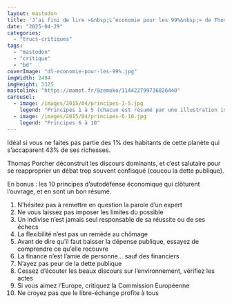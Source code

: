 ```yaml
---
layout: mastodon
title: 'J’ai fini de lire «&nbsp;L’économie pour les 99%&nbsp;» de Thomas Porcher (illustré par Ludivine Stock), une bande dessiné pour décrypter l’économie de manière ludique ET pédagogique <span aria-hidden="true">❤️</span>'
date: "2025-04-29"
categories: 
  - "trucs-critiques"
tags: 
  - "mastodon"
  - "critique"
  - "bd"
coverImage: "dl-economie-pour-les-99%.jpg"
imgWidth: 2494
imgHeight: 3325
mastolink: "https://mamot.fr/@zemoko/114422799736826440"
carousel: 
  - image: /images/2015/04/principes-1-5.jpg
    legend: "Principes 1 à 5 (chacun est résumé par une illustration issu de la BD)"
  - image: /images/2015/04/principes-6-10.jpg
    legend: "Principes 6 à 10"
---
```

<p>Idéal si vous ne faites pas partie des 1% des habitants de cette planète qui s’accaparent 43% de ses richesses.</p>

<p>Thomas Porcher déconstruit les discours dominants, et c’est salutaire pour se reapproprier un débat trop souvent confisqué (coucou la dette publique).</p>

<p>En bonus&nbsp;: les 10&nbsp;principes d’autodéfense économique qui clôturent l’ouvrage, et en sont un bon résumé.</p>
<ol>
  <li>N’hésitez pas à remettre en question la parole d’un expert</li>
  <li>Ne vous laissez pas imposer les limites du possible</li>
  <li>Un indivise n’est jamais seul responsable de sa réussite ou de ses échecs</li>
  <li>La flexibilité n’est pas un remède au chômage</li>
  <li>Avant de dire qu’il faut baisser la dépense publique, essayez de comprendre ce qu’elle recouvre</li>
  <li>La finance n’est l’amie de personne… sauf des financiers</li>
  <li>N’ayez pas peur de la dette publique</li>
  <li>Cessez d’écouter les beaux discours sur l’environnement, vérifiez les actes </li>
  <li>Si vous aimez l’Europe, critiquez la Commission Européenne</li>
  <li>Ne croyez pas que le libre-échange profite à tous</li>
</ol>
